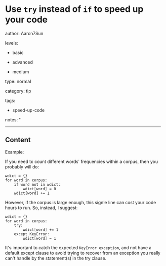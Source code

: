 # Use `try` instead of `if` to speed up your code
author: Aaron7Sun

levels:

  - basic

  - advanced

  - medium

type: normal

category: tip

tags:

  - speed-up-code

notes: ''

---
## Content

Example:

If you need to count different words' frequencies within a corpus, then you probably will do:
```
wdict = {}
for word in corpus:
    if word not in wdict:
        wdict[word] = 0
    wdict[word] += 1
```
However, if the corpus is large enough, this signle line can cost your code hours to run. So, instead, I suggest:
```
wdict = {}
for word in corpus:
    try:
        wdict[word] += 1
    except KeyError:
        wdict[word] = 1
```
It's important to catch the expected `KeyError exception`, and not have a default except clause to avoid trying to recover from an exception you really can't handle by the statement(s) in the try clause.